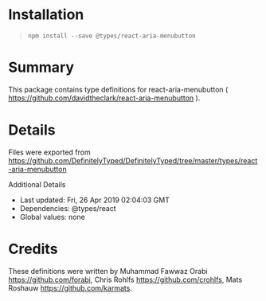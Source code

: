 # Installation
> `npm install --save @types/react-aria-menubutton`

# Summary
This package contains type definitions for react-aria-menubutton ( https://github.com/davidtheclark/react-aria-menubutton ).

# Details
Files were exported from https://github.com/DefinitelyTyped/DefinitelyTyped/tree/master/types/react-aria-menubutton

Additional Details
 * Last updated: Fri, 26 Apr 2019 02:04:03 GMT
 * Dependencies: @types/react
 * Global values: none

# Credits
These definitions were written by Muhammad Fawwaz Orabi <https://github.com/forabi>, Chris Rohlfs <https://github.com/crohlfs>, Mats Roshauw <https://github.com/karmats>.
